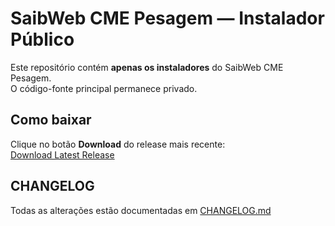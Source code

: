 # SaibWeb CME Pesagem — Instalador Público

Este repositório contém **apenas os instaladores** do SaibWeb CME Pesagem.  
O código-fonte principal permanece privado.

## Como baixar

Clique no botão **Download** do release mais recente:  
[Download Latest Release](https://github.com/adminsaibweb/installer-cme-pesagem-app/releases/latest/download/SaibWeb-CME-Pesagem-Setup-latest.exe)

## CHANGELOG

Todas as alterações estão documentadas em [CHANGELOG.md](./CHANGELOG.md)
